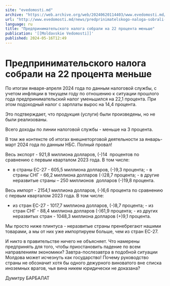 ```yaml
---
site: "evedomosti.md"
archive: "https://web.archive.org/web/20240620114403/www.evedomosti.md/news/predprinimatelskogo-naloga-sobrali-na-22-procenta-menshe"
url: "http://www.evedomosti.md/news/predprinimatelskogo-naloga-sobrali-na-22-procenta-menshe"
language: ru
title: "Предпринимательского налога собрали на 22 процента меньше"
publication: '[[Moldavskie Vedomosti]]'
published: 2024-05-16T12:49
---
```


# Предпринимательского налога собрали на 22 процента меньше

По итогам января-апреля 2024 года по данным налоговой службы, с учетом инфляции в текущем году по отношению к ситуации прошлого года предпринимательский налог уменьшился на 22,1 процента. При этом подоходный налог с зарплаты вырос на 14,4 процента.

Это подтверждает, что продукция (услуги) были произведены, но не были реализованы.

Всего доходы по линии налоговой службы - меньше на 3 процента.

В том же контексте об итогах внешнеторговой деятельности за январь-март 2024 года по данным НБС. Полный провал!

Весь экспорт - 921,8 миллиона долларов, (-)14  процентов по сравнению с первым кварталом 2023 года. В том числе:

- в страны ЕС-27 - 605,5 миллиона долларов, (-)9,3 процента; - в страны СНГ - 66,2 миллиона долларов (-)28,7 процента; - в другие неразвитые страны – 250 миллионов  долларов (-)19,8 процента.

Весь импорт - 2154,1 миллиона долларов, (-)6,6 процента по сравнению с первым кварталом 2023 года. В том числе:

- из стран ЕС-27 - 1017,7 миллиона долларов, (-)8,7 процента; - из стран СНГ - 88,4 миллиона долларов (-)61,9 процента; - из других неразвитых стран - 1048,3 миллиона долларов (+)9,1 процента.

Мы просто ниже плинтуса - неразвитые страны пренебрегают нашими товарами, а мы от них уже импортируем больше, чем из стран ЕС-27.

И никто в правительстве ничего не объясняет. Что намерены предпринять для того, чтобы приостановить падение по всем направлениям экономики? Завтра-послезавтра в подобной ситуации Молдова может исчезнуть как государство! Почему руководство страны не обозначит хотя бы одного дежурного виноватого вне списка иноземных врагов, чья вина никем юридически не доказана?

Думитру БАРБАЛАТ